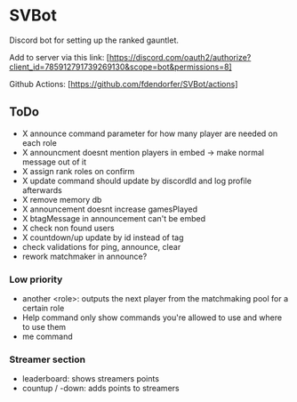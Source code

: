 # SVBot

Discord bot for setting up the ranked gauntlet.

Add to server via this link:
[https://discord.com/oauth2/authorize?client_id=785912791739269130&scope=bot&permissions=8]

Github Actions: [https://github.com/fdendorfer/SVBot/actions]

## ToDo

- X announce command parameter for how many player are needed on each role
- X announcment doesnt mention players in embed -> make normal message out of it
- X assign rank roles on confirm
- X update command should update by discordId and log profile afterwards
- X remove memory db
- X announcement doesnt increase gamesPlayed
- X btagMessage in announcement can't be embed
- X check non found users
- X countdown/up update by id instead of tag
- check validations for ping, announce, clear
- rework matchmaker in announce?

### Low priority

- another \<role>: outputs the next player from the matchmaking pool for a
  certain role
- Help command only show commands you're allowed to use and where to use them
- me command

### Streamer section

- leaderboard: shows streamers points
- countup / -down: adds points to streamers
